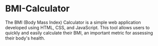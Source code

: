 # BMI-Calculator
The BMI (Body Mass Index) Calculator is a simple web application developed using HTML, CSS, and JavaScript. This tool allows users to quickly and easily calculate their BMI, an important metric for assessing their body's health.
